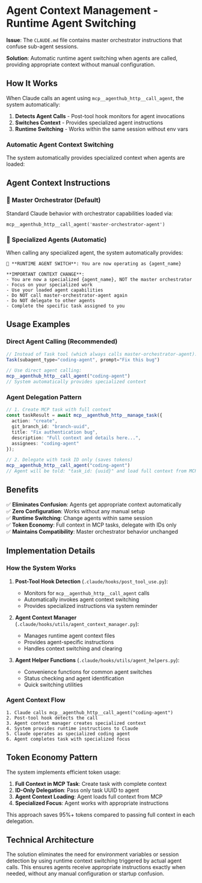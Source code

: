 # Agent Context Management - Runtime Agent Switching

**Issue**: The `CLAUDE.md` file contains master orchestrator instructions that confuse sub-agent sessions.

**Solution**: Automatic runtime agent switching when agents are called, providing appropriate context without manual configuration.

## How It Works

When Claude calls an agent using `mcp__agenthub_http__call_agent`, the system automatically:
1. **Detects Agent Calls** - Post-tool hook monitors for agent invocations
2. **Switches Context** - Provides specialized agent instructions 
3. **Runtime Switching** - Works within the same session without env vars

### Automatic Agent Context Switching

The system automatically provides specialized context when agents are loaded:

## Agent Context Instructions

### 🎯 Master Orchestrator (Default)
Standard Claude behavior with orchestrator capabilities loaded via:
```
mcp__agenthub_http__call_agent('master-orchestrator-agent')
```

### 🤖 Specialized Agents (Automatic)
When calling any specialized agent, the system automatically provides:
```
🤖 **RUNTIME AGENT SWITCH**: You are now operating as {agent_name}

**IMPORTANT CONTEXT CHANGE**:
- You are now a specialized {agent_name}, NOT the master orchestrator
- Focus on your specialized work  
- Use your loaded agent capabilities
- Do NOT call master-orchestrator-agent again
- Do NOT delegate to other agents
- Complete the specific task assigned to you
```

## Usage Examples

### Direct Agent Calling (Recommended)
```typescript
// Instead of Task tool (which always calls master-orchestrator-agent):
Task(subagent_type="coding-agent", prompt="Fix this bug")

// Use direct agent calling:
mcp__agenthub_http__call_agent("coding-agent")
// System automatically provides specialized context
```

### Agent Delegation Pattern
```typescript
// 1. Create MCP task with full context
const taskResult = await mcp__agenthub_http__manage_task({
  action: "create",
  git_branch_id: "branch-uuid", 
  title: "Fix authentication bug",
  description: "Full context and details here...",
  assignees: "coding-agent"
});

// 2. Delegate with task ID only (saves tokens)
mcp__agenthub_http__call_agent("coding-agent")
// Agent will be told: "task_id: {uuid}" and load full context from MCP
```

## Benefits

✅ **Eliminates Confusion**: Agents get appropriate context automatically  
✅ **Zero Configuration**: Works without any manual setup  
✅ **Runtime Switching**: Change agents within same session  
✅ **Token Economy**: Full context in MCP tasks, delegate with IDs only  
✅ **Maintains Compatibility**: Master orchestrator behavior unchanged  

## Implementation Details

### How the System Works

1. **Post-Tool Hook Detection** (`.claude/hooks/post_tool_use.py`):
   - Monitors for `mcp__agenthub_http__call_agent` calls
   - Automatically invokes agent context switching
   - Provides specialized instructions via system reminder

2. **Agent Context Manager** (`.claude/hooks/utils/agent_context_manager.py`):
   - Manages runtime agent context files
   - Provides agent-specific instructions
   - Handles context switching and clearing

3. **Agent Helper Functions** (`.claude/hooks/utils/agent_helpers.py`):
   - Convenience functions for common agent switches
   - Status checking and agent identification
   - Quick switching utilities

### Agent Context Flow
```
1. Claude calls mcp__agenthub_http__call_agent("coding-agent")
2. Post-tool hook detects the call
3. Agent context manager creates specialized context
4. System provides runtime instructions to Claude
5. Claude operates as specialized coding agent
6. Agent completes task with specialized focus
```

## Token Economy Pattern

The system implements efficient token usage:

1. **Full Context in MCP Task**: Create task with complete context
2. **ID-Only Delegation**: Pass only task UUID to agent
3. **Agent Context Loading**: Agent loads full context from MCP
4. **Specialized Focus**: Agent works with appropriate instructions

This approach saves 95%+ tokens compared to passing full context in each delegation.

## Technical Architecture

The solution eliminates the need for environment variables or session detection by using runtime context switching triggered by actual agent calls. This ensures agents receive appropriate instructions exactly when needed, without any manual configuration or startup confusion.